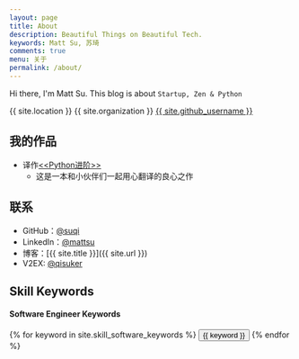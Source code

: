 ```yaml
---
layout: page
title: About
description: Beautiful Things on Beautiful Tech.
keywords: Matt Su, 苏琦
comments: true
menu: 关于
permalink: /about/
---
```


Hi there, I'm Matt Su.
This blog is about `Startup, Zen & Python`

<div class="collection-info">
    <span class="meta-info mobile-hidden">
        <span class="octicon octicon-location"></span>
        {{ site.location }}
    </span>
    <span class="meta-info">
        <span class="octicon octicon-organization"></span>
        {{ site.organization }}
    </span>
     <span class="meta-info">
        <span class="octicon octicon-mark-github"></span>
        <a href="https://github.com/{{ site.github_username }}" target="_blank">{{ site.github_username }}</a>
    </span>
</div>

## 我的作品
- 译作[<<Python进阶>>](http://interpy.eastlakeside.com/)
	- 这是一本和小伙伴们一起用心翻译的良心之作

## 联系

* GitHub：[@suqi](https://github.com/suqi)
* LinkedIn：[@mattsu](https://www.linkedin.com/in/mattsu)
* 博客：[{{ site.title }}]({{ site.url }})
* V2EX: [@qisuker](https://www.v2ex.com/member/qisuker)

## Skill Keywords

#### Software Engineer Keywords
<div class="btn-inline">
    {% for keyword in site.skill_software_keywords %}
    <button class="btn btn-outline" type="button">{{ keyword }}</button>
    {% endfor %}
</div>
